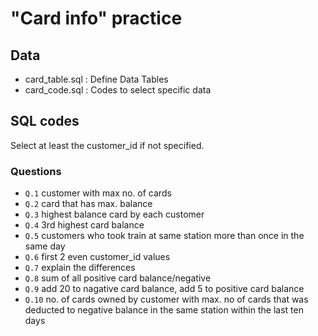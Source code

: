 # "Card info" practice
## Data
- card_table.sql : Define Data Tables
- card_code.sql : Codes to select specific data
## SQL codes
Select at least the customer_id if not specified.
### Questions
- `Q.1` customer with max no. of cards
- `Q.2` card that has max. balance
- `Q.3` highest balance card by each customer
- `Q.4` 3rd highest card balance
- `Q.5` customers who took train at same station more than once in the same day
- `Q.6` first 2 even customer_id values
- `Q.7` explain the differences
- `Q.8` sum of all positive card balance/negative
- `Q.9` add 20 to nagative card balance, add 5 to positive card balance
- `Q.10` no. of cards owned by customer with max. no of cards that was deducted to negative balance in the same station within the last ten days

